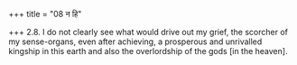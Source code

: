+++
title = "08 न हि"

+++
2.8. I do not clearly see what would drive out my grief, the scorcher of
my sense-organs, even after achieving, a prosperous and unrivalled
kingship in this earth and also the overlordship of the gods \[in the
heaven\].
